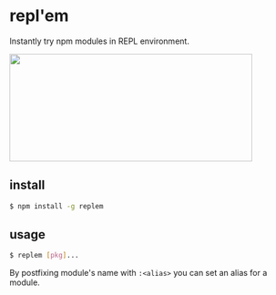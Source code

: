 # repl'em

Instantly try npm modules in REPL environment.

<img src="https://raw.githubusercontent.com/raine/replem/media/term.png" width="426" height="189">

## install

```sh
$ npm install -g replem
```

## usage

```sh
$ replem [pkg]...
```

By postfixing module's name with `:<alias>` you can set an alias for a
module.
